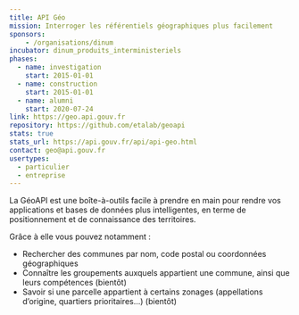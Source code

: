 ```yaml
---
title: API Géo
mission: Interroger les référentiels géographiques plus facilement
sponsors: 
    - /organisations/dinum
incubator: dinum_produits_interministeriels
phases:
  - name: investigation
    start: 2015-01-01
  - name: construction
    start: 2015-01-01
  - name: alumni
    start: 2020-07-24
link: https://geo.api.gouv.fr
repository: https://github.com/etalab/geoapi
stats: true
stats_url: https://api.gouv.fr/api/api-geo.html
contact: geo@api.gouv.fr
usertypes:
  - particulier
  - entreprise
---
```


La GéoAPI est une boîte-à-outils facile à prendre en main pour rendre vos applications et bases de données plus intelligentes, en terme de positionnement et de connaissance des territoires.

Grâce à elle vous pouvez notamment :

- Rechercher des communes par nom, code postal ou coordonnées géographiques
- Connaître les groupements auxquels appartient une commune, ainsi que leurs compétences (bientôt)
- Savoir si une parcelle appartient à certains zonages (appellations d’origine, quartiers prioritaires…) (bientôt)
